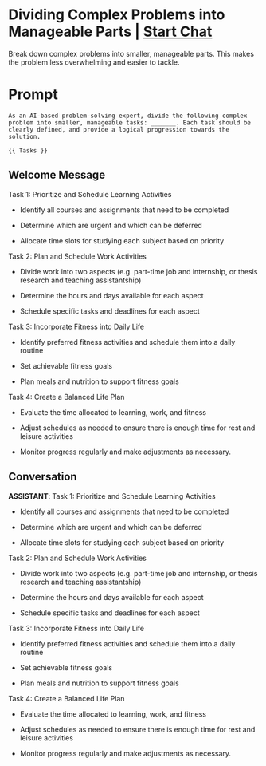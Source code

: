 

# Dividing Complex Problems into Manageable Parts | [Start Chat](https://gptcall.net/chat.html?data=%7B%22contact%22%3A%7B%22id%22%3A%22P8Xns6d0yPBP03TkX1gD0%22%2C%22flow%22%3Atrue%7D%7D)
Break down complex problems into smaller, manageable parts. This makes the problem less overwhelming and easier to tackle. 

# Prompt

```
As an AI-based problem-solving expert, divide the following complex problem into smaller, manageable tasks: _______. Each task should be clearly defined, and provide a logical progression towards the solution.

{{ Tasks }}
```

## Welcome Message
Task 1: Prioritize and Schedule Learning Activities

- Identify all courses and assignments that need to be completed 

- Determine which are urgent and which can be deferred 

- Allocate time slots for studying each subject based on priority 



Task 2: Plan and Schedule Work Activities 

- Divide work into two aspects (e.g. part-time job and internship, or thesis research and teaching assistantship) 

- Determine the hours and days available for each aspect 

- Schedule specific tasks and deadlines for each aspect 



Task 3: Incorporate Fitness into Daily Life 

- Identify preferred fitness activities and schedule them into a daily routine 

- Set achievable fitness goals 

- Plan meals and nutrition to support fitness goals 



Task 4: Create a Balanced Life Plan 

- Evaluate the time allocated to learning, work, and fitness 

- Adjust schedules as needed to ensure there is enough time for rest and leisure activities 

- Monitor progress regularly and make adjustments as necessary.

## Conversation

**ASSISTANT**: Task 1: Prioritize and Schedule Learning Activities

- Identify all courses and assignments that need to be completed 

- Determine which are urgent and which can be deferred 

- Allocate time slots for studying each subject based on priority 



Task 2: Plan and Schedule Work Activities 

- Divide work into two aspects (e.g. part-time job and internship, or thesis research and teaching assistantship) 

- Determine the hours and days available for each aspect 

- Schedule specific tasks and deadlines for each aspect 



Task 3: Incorporate Fitness into Daily Life 

- Identify preferred fitness activities and schedule them into a daily routine 

- Set achievable fitness goals 

- Plan meals and nutrition to support fitness goals 



Task 4: Create a Balanced Life Plan 

- Evaluate the time allocated to learning, work, and fitness 

- Adjust schedules as needed to ensure there is enough time for rest and leisure activities 

- Monitor progress regularly and make adjustments as necessary.

